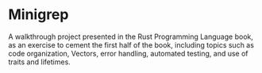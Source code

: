 # Minigrep

A walkthrough project presented in the Rust Programming Language book, as an exercise to cement the first half of the book, including topics such as code organization, Vectors, error handling, automated testing, and use of traits and lifetimes.




